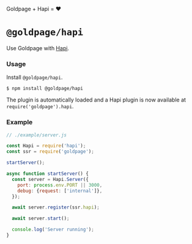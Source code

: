 <!---






    WARNING, READ THIS.
    This is a computed file. Do not edit.
    Instead, edit `/plugins/hapi/readme.template.md` and run `npm run docs` (or `yarn docs`).












    WARNING, READ THIS.
    This is a computed file. Do not edit.
    Instead, edit `/plugins/hapi/readme.template.md` and run `npm run docs` (or `yarn docs`).












    WARNING, READ THIS.
    This is a computed file. Do not edit.
    Instead, edit `/plugins/hapi/readme.template.md` and run `npm run docs` (or `yarn docs`).












    WARNING, READ THIS.
    This is a computed file. Do not edit.
    Instead, edit `/plugins/hapi/readme.template.md` and run `npm run docs` (or `yarn docs`).












    WARNING, READ THIS.
    This is a computed file. Do not edit.
    Instead, edit `/plugins/hapi/readme.template.md` and run `npm run docs` (or `yarn docs`).






-->

Goldpage + Hapi = :heart:

# `@goldpage/hapi`

Use Goldpage with [Hapi](https://github.com/hapijs/hapi).

### Usage

Install `@goldpage/hapi`.

~~~shell
$ npm install @goldpage/hapi
~~~

The plugin is automatically loaded and
a Hapi plugin is now available at `require('goldpage').hapi`.

### Example

~~~js
// ./example/server.js

const Hapi = require('hapi');
const ssr = require('goldpage');

startServer();

async function startServer() {
  const server = Hapi.Server({
    port: process.env.PORT || 3000,
    debug: {request: ['internal']},
  });

  await server.register(ssr.hapi);

  await server.start();

  console.log('Server running');
}
~~~

<!---






    WARNING, READ THIS.
    This is a computed file. Do not edit.
    Instead, edit `/plugins/hapi/readme.template.md` and run `npm run docs` (or `yarn docs`).












    WARNING, READ THIS.
    This is a computed file. Do not edit.
    Instead, edit `/plugins/hapi/readme.template.md` and run `npm run docs` (or `yarn docs`).












    WARNING, READ THIS.
    This is a computed file. Do not edit.
    Instead, edit `/plugins/hapi/readme.template.md` and run `npm run docs` (or `yarn docs`).












    WARNING, READ THIS.
    This is a computed file. Do not edit.
    Instead, edit `/plugins/hapi/readme.template.md` and run `npm run docs` (or `yarn docs`).












    WARNING, READ THIS.
    This is a computed file. Do not edit.
    Instead, edit `/plugins/hapi/readme.template.md` and run `npm run docs` (or `yarn docs`).






-->
